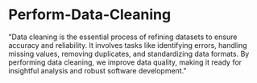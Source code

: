 # Perform-Data-Cleaning
"Data cleaning is the essential process of refining datasets to ensure accuracy and reliability. It involves tasks like identifying errors, handling missing values, removing duplicates, and standardizing data formats. By performing data cleaning, we improve data quality, making it ready for insightful analysis and robust software development."
